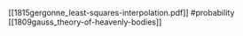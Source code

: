 [[1815gergonne_least-squares-interpolation.pdf]]
#probability
[[1809gauss_theory-of-heavenly-bodies]]
